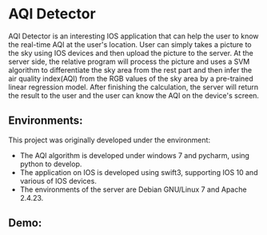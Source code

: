 # AQI Detector

AQI Detector is an interesting IOS application that can help the user to know the real-time AQI at the user's location. User can simply takes a picture to the sky using IOS devices and then upload the picture to the server. At the server side, the relative program will process the picture and uses a SVM algorithm to differentiate the sky area from the rest part and then infer the air quality index(AQI) from the RGB values of the sky area by a pre-trained linear regression model. After finishing the calculation, the server will return the result to the user and the user can know the AQI on the device's screen.

Environments:
-------------
This project was originally developed under the environment:
 * The AQI algorithm is developed under windows 7 and pycharm, using python to develop.
 * The application on IOS is developed using swift3, supporting IOS 10 and various of IOS devices.
 * The environments of the server are Debian GNU/Linux 7 and Apache 2.4.23.
 
Demo:
-------------

